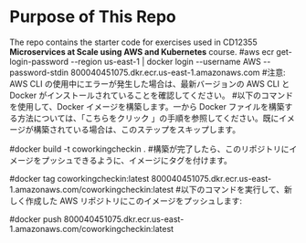 # Purpose of This Repo

The repo contains the starter code for exercises used in CD12355 **Microservices at Scale using AWS and Kubernetes** course. 
#aws ecr get-login-password --region us-east-1 | docker login --username AWS --password-stdin 800040451075.dkr.ecr.us-east-1.amazonaws.com
#注意: AWS CLI の使用中にエラーが発生した場合は、最新バージョンの AWS CLI と Docker がインストールされていることを確認してください。
#以下のコマンドを使用して、Docker イメージを構築します。一から Docker ファイルを構築する方法については、「こちらをクリック 」の手順を参照してください。既にイメージが構築されている場合は、このステップをスキップします。

#docker build -t coworkingcheckin .
#構築が完了したら、このリポジトリにイメージをプッシュできるように、イメージにタグを付けます。

#docker tag coworkingcheckin:latest 800040451075.dkr.ecr.us-east-1.amazonaws.com/coworkingcheckin:latest
#以下のコマンドを実行して、新しく作成した AWS リポジトリにこのイメージをプッシュします:

#docker push 800040451075.dkr.ecr.us-east-1.amazonaws.com/coworkingcheckin:latest

